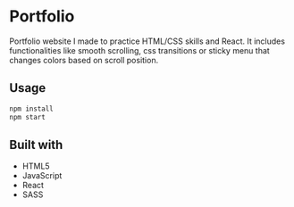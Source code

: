 # Portfolio 

Portfolio website I made to practice HTML/CSS skills and React. It includes functionalities like smooth scrolling, css transitions or sticky menu that changes colors based on scroll position.
## Usage


```bash
npm install
npm start
```

## Built with

* HTML5
* JavaScript
* React
* SASS

